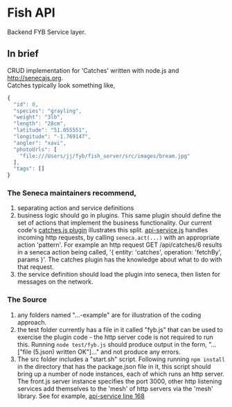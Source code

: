# Fish API

Backend FYB Service layer.
## In brief
CRUD implementation for 'Catches' written with node.js and http://senecajs.org.  
Catches typically look something like,
```javascript
{
  "id": 0,
  "species": "grayling",
  "weight": "3lb",
  "length": "28cm",
  "latitude": "51.055551",
  "longitude": "-1.769147",
  "angler": "xavi",
  "photoUrls": [
    "file:///Users/jj/fyb/fish_server/src/images/bream.jpg"
  ],
  "tags": []
}
```
### The Seneca maintainers recommend,
1. separating action and service definitions
  1. business logic should go in plugins.  This same plugin should define the set of actions that implement the business functionality.  Our current code's [catches.js plugin](https://github.com/josephh/fish_server/blob/master/src/entity/catches.js) illustrates this split.  [api-service.js](https://github.com/josephh/fish_server/blob/master/src/api/api-service.js) handles incoming http requests, by calling `seneca.act(...)` with an appropriate action 'pattern'.  For example an http request GET /api/catches/6 results in a seneca action being called, '{ entity: 'catches', operation: 'fetchBy', params }'.  The catches plugin has the knowledge about what to do with that request.
  1. the service definition should load the plugin into seneca, then listen for messages on the network.
### The Source
1. any folders named "...-example" are for illustration of the coding approach.
1. the test folder currently has a file in it called "fyb.js" that can be used to exercise the plugin code - the http server code is not required to run this.  Running `node test/fyb.js` should produce output in the form, "...["file (5.json) written OK"]..." and not produce any errors.
1. The src folder includes a "start.sh" script.  Following running `npm install` in the directory that has the package.json file in it, this script should bring up a number of node instances, each of which runs an http server.  The front.js server instance specifies the port 3000, other http listening services add themselves to the 'mesh' of http servers via the 'mesh' library.  See for example, [api-service line 168](https://github.com/josephh/fish_server/blob/cc8ed57faee66313f83f60efc82b98d647517e17/src/api/api-service.js#L168)
